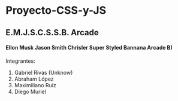 # Proyecto-CSS-y-JS
## E.M.J.S.C.S.S.B. Arcade
#### Ellon Musk Jason Smith Chrisler Super Styled Bannana Arcade B)

Integrantes:
1. Gabriel Rivas (Unknow) 
2. Abraham López
3. Maximiliano Ruíz
4. Diego Muriel
